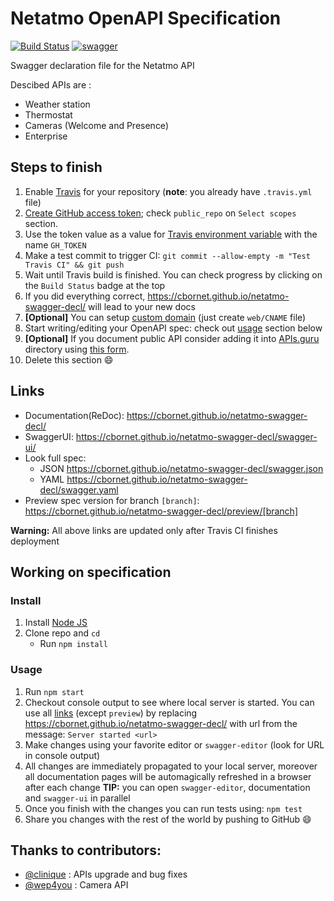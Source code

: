 # Netatmo OpenAPI Specification
[![Build Status](https://travis-ci.org/cbornet/netatmo-swagger-decl.svg?branch=master)](https://travis-ci.org/cbornet/netatmo-swagger-decl)
[![swagger](http://online.swagger.io/validator?url=https://raw.githubusercontent.com/cbornet/netatmo-swagger-decl/master/swagger.json)](http://editor.swagger.io/?url=https://raw.githubusercontent.com/cbornet/netatmo-swagger-decl/master/swagger.json)

Swagger declaration file for the Netatmo API

Descibed APIs are :
* Weather station
* Thermostat
* Cameras (Welcome and Presence)
* Enterprise

## Steps to finish

1. Enable [Travis](https://docs.travis-ci.com/user/getting-started/#To-get-started-with-Travis-CI%3A) for your repository (**note**: you already have `.travis.yml` file)
2. [Create GitHub access token](https://help.github.com/articles/creating-an-access-token-for-command-line-use/); check `public_repo` on `Select scopes` section.
3. Use the token value as a value for [Travis environment variable](https://docs.travis-ci.com/user/environment-variables/#Defining-Variables-in-Repository-Settings) with the name `GH_TOKEN`
4. Make a test commit to trigger CI: `git commit --allow-empty -m "Test Travis CI" && git push`
5. Wait until Travis build is finished. You can check progress by clicking on the `Build Status` badge at the top
6. If you did everything correct, https://cbornet.github.io/netatmo-swagger-decl/ will lead to your new docs
7. **[Optional]** You can setup [custom domain](https://help.github.com/articles/using-a-custom-domain-with-github-pages/) (just create `web/CNAME` file)
8. Start writing/editing your OpenAPI spec: check out [usage](#usage) section below
9. **[Optional]** If you document public API consider adding it into [APIs.guru](https://APIs.guru) directory using [this form](https://apis.guru/add-api/).
10. Delete this section :smile:

## Links

- Documentation(ReDoc): https://cbornet.github.io/netatmo-swagger-decl/
- SwaggerUI: https://cbornet.github.io/netatmo-swagger-decl/swagger-ui/
- Look full spec:
    + JSON https://cbornet.github.io/netatmo-swagger-decl/swagger.json
    + YAML https://cbornet.github.io/netatmo-swagger-decl/swagger.yaml
- Preview spec version for branch `[branch]`: https://cbornet.github.io/netatmo-swagger-decl/preview/[branch]

**Warning:** All above links are updated only after Travis CI finishes deployment

## Working on specification
### Install

1. Install [Node JS](https://nodejs.org/)
2. Clone repo and `cd`
    + Run `npm install`

### Usage

1. Run `npm start`
2. Checkout console output to see where local server is started. You can use all [links](#links) (except `preview`) by replacing https://cbornet.github.io/netatmo-swagger-decl/ with url from the message: `Server started <url>`
3. Make changes using your favorite editor or `swagger-editor` (look for URL in console output)
4. All changes are immediately propagated to your local server, moreover all documentation pages will be automagically refreshed in a browser after each change
**TIP:** you can open `swagger-editor`, documentation and `swagger-ui` in parallel
5. Once you finish with the changes you can run tests using: `npm test`
6. Share you changes with the rest of the world by pushing to GitHub :smile:

## Thanks to contributors:
* [@clinique](https://github.com/clinique) : APIs upgrade and bug fixes
* [@wep4you](https://github.com/wep4you) : Camera API